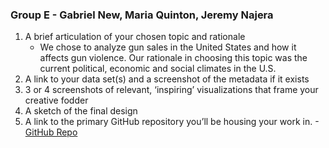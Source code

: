 ### Group E - Gabriel New, Maria Quinton, Jeremy Najera
1. A brief articulation of your chosen topic and rationale
   - We chose to analyze gun sales in the United States and how it affects gun violence. Our rationale in choosing this topic was the current political, economic        and social climates in the U.S.
2. A link to your data set(s) and a screenshot of the metadata if it exists
3. 3 or 4 screenshots of relevant, ‘inspiring’ visualizations that frame your creative fodder
4. A sketch of the final design
5. A link to the primary GitHub repository you’ll be housing your work in.
   -[GitHub Repo](https://github.com/Mquinton28/Project-2---Group-E)
